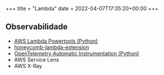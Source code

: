 +++
title = "Lambda"
date = 2022-04-07T17:35:20+00:00
+++


## Observabilidade

- [AWS Lambda Powertools (Python)](https://github.com/awslabs/aws-lambda-powertools-python)
- [honeycomb-lambda-extension](https://github.com/honeycombio/honeycomb-lambda-extension)
- [OpenTelemetry Automatic Instrumentation (Python)](https://opentelemetry.io/docs/instrumentation/python/automatic/)
- AWS Service Lens
- AWS X-Ray
